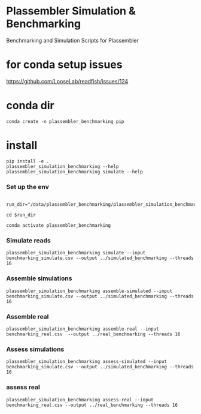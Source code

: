 # Plassembler Simulation & Benchmarking
Benchmarking and Simulation Scripts for Plassembler

# for conda setup issues
https://github.com/LooseLab/readfish/issues/124

# conda dir 

```
conda create -n plassembler_benchmarking pip
```

# install

```
pip install -e .
plassembler_simulation_benchmarking --help
plassembler_simulation_benchmarking simulate --help
```

### Set up the env

```

run_dir="/data/plassembler_benchmarking/plassembler_simulation_benchmarking"

cd $run_dir

conda activate plassembler_benchmarking

```

### Simulate reads

```
plassembler_simulation_benchmarking simulate --input benchmarking_simulate.csv --output ../simulated_benchmarking --threads 16
```

### Assemble simulations

```
plassembler_simulation_benchmarking assemble-simulated --input benchmarking_simulate.csv --output ../simulated_benchmarking --threads 16
```


### Assemble real

```
plassembler_simulation_benchmarking assemble-real --input benchmarking_real.csv  --output ../real_benchmarking --threads 16
```


### Assess simulations

```
plassembler_simulation_benchmarking assess-simulated --input benchmarking_simulate.csv --output ../simulated_benchmarking --threads 16
```

### assess real

```
plassembler_simulation_benchmarking assess-real --input benchmarking_real.csv --output ../real_benchmarking --threads 16
```